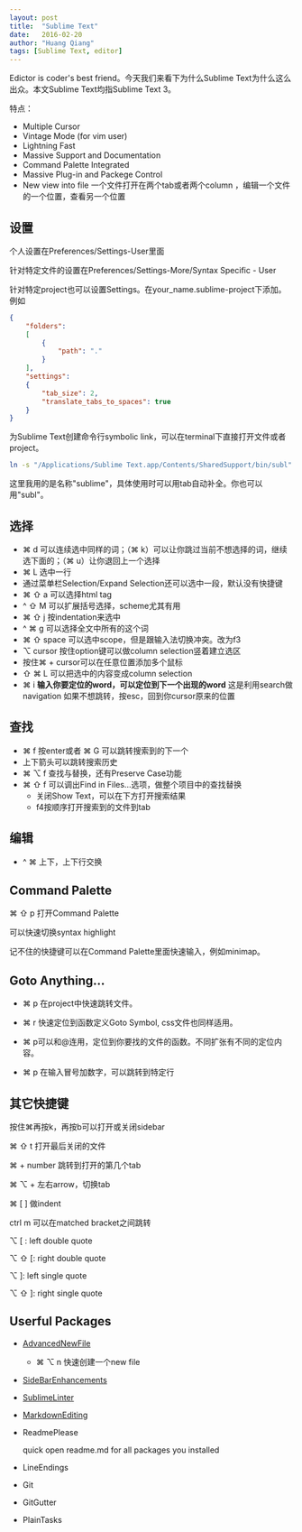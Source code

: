 ```yaml
---
layout: post
title:  "Sublime Text"
date:   2016-02-20
author: "Huang Qiang"
tags: [Sublime Text, editor]
---
```


Edictor is coder's best friend。今天我们来看下为什么Sublime Text为什么这么出众。本文Sublime Text均指Sublime Text 3。

特点：

* Multiple Cursor
* Vintage Mode (for vim user)
* Lightning Fast
* Massive Support and Documentation
* Command Palette Integrated
* Massive Plug-in and Packege Control
* New view into file 一个文件打开在两个tab或者两个column ，编辑一个文件的一个位置，查看另一个位置

## 设置

个人设置在Preferences/Settings-User里面

针对特定文件的设置在Preferences/Settings-More/Syntax Specific - User

针对特定project也可以设置Settings。在your_name.sublime-project下添加。例如

```json
{
	"folders":
	[
		{
			"path": "."
		}
	],
    "settings":
    {
        "tab_size": 2,
        "translate_tabs_to_spaces": true
    }
}
```

为Sublime Text创建命令行symbolic link，可以在terminal下直接打开文件或者project。

```bash
ln -s "/Applications/Sublime Text.app/Contents/SharedSupport/bin/subl" /usr/local/bin/sublime
```
这里我用的是名称"sublime"，具体使用时可以用tab自动补全。你也可以用"subl"。

## 选择

* ⌘ d 可以连续选中同样的词；（⌘ k）可以让你跳过当前不想选择的词，继续选下面的；（⌘ u）让你退回上一个选择
* ⌘ L 选中一行
* 通过菜单栏Selection/Expand Selection还可以选中一段，默认没有快捷键
* ⌘ ⇧ a 可以选择html tag
* ^ ⇧ M 可以扩展括号选择，scheme尤其有用
* ⌘ ⇧ j 按indentation来选中
* ^ ⌘ g 可以选择全文中所有的这个词
* ⌘ ⇧ space 可以选中scope，但是跟输入法切换冲突。改为f3
* ⌥ cursor 按住option键可以做column selection竖着建立选区
* 按住⌘ + cursor可以在任意位置添加多个鼠标
* ⇧ ⌘ L 可以把选中的内容变成column selection
* ⌘ i **输入你要定位的word，可以定位到下一个出现的word** 这是利用search做navigation 如果不想跳转，按esc，回到你cursor原来的位置

## 查找

* ⌘ f 按enter或者 ⌘ G 可以跳转搜索到的下一个
* 上下箭头可以跳转搜索历史
* ⌘ ⌥ f 查找与替换，还有Preserve Case功能
* ⌘ ⇧ f 可以调出Find in Files...选项，做整个项目中的查找替换
  * 关闭Show Text，可以在下方打开搜索结果
  * f4按顺序打开搜索到的文件到tab  

## 编辑

* ^ ⌘ 上下，上下行交换

## Command Palette

⌘ ⇧ p 打开Command Palette

  可以快速切换syntax highlight

记不住的快捷键可以在Command Palette里面快速输入，例如minimap。

## Goto Anything...

* ⌘ p 在project中快速跳转文件。

* ⌘ r 快速定位到函数定义Goto Symbol, css文件也同样适用。

* ⌘ p可以和@连用，定位到你要找的文件的函数。不同扩张有不同的定位内容。

* ⌘ p 在输入冒号加数字，可以跳转到特定行



## 其它快捷键

按住⌘再按k，再按b可以打开或关闭sidebar

⌘ ⇧ t 打开最后关闭的文件

⌘ + number 跳转到打开的第几个tab 

⌘ ⌥ + 左右arrow，切换tab

⌘ [ ] 做indent

ctrl m 可以在matched bracket之间跳转

⌥ [ : left double quote

⌥ ⇧ [: right double quote

⌥ ]: left single quote

⌥ ⇧ ]: right single quote

## Userful Packages

* [AdvancedNewFile][1]

  * ⌘ ⌥ n 快速创建一个new file
  
* [SideBarEnhancements][2]
* [SublimeLinter][3]
* [MarkdownEditing][4]
* ReadmePlease 
  
  quick open readme.md for all packages you installed
  
* LineEndings
* Git
* GitGutter
* PlainTasks

[1]:https://github.com/skuroda/Sublime-AdvancedNewFile
[2]:https://github.com/titoBouzout/SideBarEnhancements
[3]:http://www.sublimelinter.com/en/latest/
[4]:https://github.com/SublimeText-Markdown/MarkdownEditing






